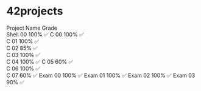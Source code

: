# 42projects

Project Name	Grade	
Shell 00	100% ✅
C 00	100% ✅	
C 01	100% ✅	
C 02	85% ✅	
C 03	100% ✅	
C 04	100% ✅
C 05	60% ✅	
C 06	100% ✅	
C 07	60% ✅
Exam 00	100% ✅
Exam 01	100% ✅
Exam 02	100% ✅
Exam 03	90% ✅
